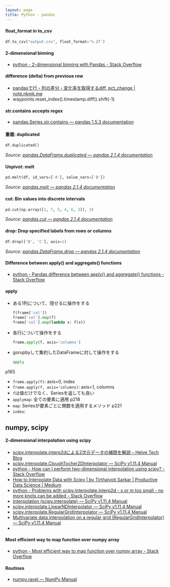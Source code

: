 ```yaml
---
layout: page
title: Python - pandas
---
```



#### float_format in to_csv
```python
df.to_csv("output.csv", float_format='%.2f')
```


#### 2-dimensional binning
* [python - 2-dimensional binning with Pandas - Stack Overflow](https://stackoverflow.com/questions/43422961/2-dimensional-binning-with-pandas)


#### difference (delta) from previous row
* [pandasで行・列の差分・変化率を取得するdiff, pct_change &#124; note.nkmk.me](https://note.nkmk.me/python-pandas-diff-pct-change/)
* waypoints.reset_index().timestamp.diff().shift(-1)

#### str.contains accepts regex
* [pandas.Series.str.contains — pandas 1.5.3 documentation](https://pandas.pydata.org/docs/reference/api/pandas.Series.str.contains.html)

#### 重複: duplicated
```python
df.duplicated()
```
*Source: [pandas.DataFrame.duplicated — pandas 2.1.4 documentation](https://pandas.pydata.org/docs/reference/api/pandas.DataFrame.duplicated.html)*

#### Unpivot: melt
```python
pd.melt(df, id_vars=['A'], value_vars=['B'])
```
*Source: [pandas.melt — pandas 2.1.4 documentation](https://pandas.pydata.org/docs/reference/api/pandas.melt.html)*

#### cut: Bin values into discrete intervals
```python
pd.cut(np.array([1, 7, 5, 4, 6, 3]), 3)
```
*Source: [pandas.cut — pandas 2.1.4 documentation](https://pandas.pydata.org/docs/reference/api/pandas.cut.html)*

#### drop: Drop specified labels from rows or columns
```python
df.drop(['B', 'C'], axis=1)
```
*Source: [pandas.DataFrame.drop — pandas 2.1.4 documentation](https://pandas.pydata.org/pandas-docs/stable/reference/api/pandas.DataFrame.drop.html)*

#### Difference between apply() and aggregate() functions
* [python - Pandas difference between apply() and aggregate() functions - Stack Overflow](https://stackoverflow.com/questions/44864655/pandas-difference-between-apply-and-aggregate-functions)


#### apply
* ある1列について、隠せるに操作をする
  ```python
  f(frame['col'])
  frame['col'].map(f)
  frame['col'].map(lambda x: f(x))
  ```
* 各行について操作をする
   ```python
   frame.apply(f, axis='columns')
   ```
* gorupbyして集約したDataFrameに対して操作をする
   ```python
   apply
   ```
p165
* `frame.apply(f)`: axis=0, index
* `frame.apply(f, axis='columns)`: axis=1, columns
* `f`は値だけでなく、Seriesを返しても良い
* `applymap`: 全ての要素に適用
p218
* `map`: Seriesが要素ごとに関数を適用するメソッド
p221
* `index`: 




## numpy, scipy
####  2-dimensional interpolation using scipy
* [scipy.interpolate.interp2dによる2次元データの補間を解説 – Helve Tech Blog](https://helve-blog.com/posts/python/scipy-interp2d/)
* [scipy.interpolate.CloughTocher2DInterpolator — SciPy v1.11.4 Manual](https://docs.scipy.org/doc/scipy/reference/generated/scipy.interpolate.CloughTocher2DInterpolator.html)
* [python - How can I perform two-dimensional interpolation using scipy? - Stack Overflow](https://stackoverflow.com/questions/37872171/how-can-i-perform-two-dimensional-interpolation-using-scipy)
* [How to Interpolate Data with Scipy &#124; by Tirthajyoti Sarkar &#124; Productive Data Science &#124; Medium](https://medium.com/productive-data-science/how-to-interpolate-data-with-scipy-d314143285bc)
* [python - Problems with scipy.interpolate.interp2d - s or m too small - no more knots can be added - Stack Overflow](https://stackoverflow.com/questions/43946291/problems-with-scipy-interpolate-interp2d-s-or-m-too-small-no-more-knots-can)
* [Interpolation (scipy.interpolate) — SciPy v1.11.4 Manual](https://docs.scipy.org/doc/scipy/tutorial/interpolate.html)
* [scipy.interpolate.LinearNDInterpolator — SciPy v1.11.4 Manual](https://docs.scipy.org/doc/scipy/reference/generated/scipy.interpolate.LinearNDInterpolator.html#scipy.interpolate.LinearNDInterpolator)
* [scipy.interpolate.RegularGridInterpolator — SciPy v1.11.4 Manual](https://docs.scipy.org/doc/scipy/reference/generated/scipy.interpolate.RegularGridInterpolator.html#scipy.interpolate.RegularGridInterpolator)
* [Multivariate data interpolation on a regular grid (RegularGridInterpolator) — SciPy v1.11.4 Manual](https://docs.scipy.org/doc/scipy/tutorial/interpolate/ND_regular_grid.html)
* 

#### Most efficient way to map function over numpy array
* [python - Most efficient way to map function over numpy array - Stack Overflow](https://stackoverflow.com/questions/35215161/most-efficient-way-to-map-function-over-numpy-array)

#### Routines
* [numpy.ravel — NumPy Manual](https://numpy.org/doc/stable/reference/generated/numpy.ravel.html)

